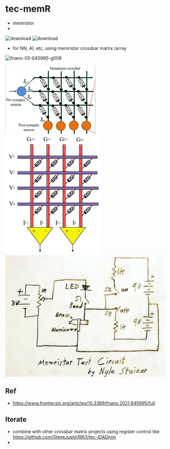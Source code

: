 # tec-memR
- memristor
- 
![download](https://user-images.githubusercontent.com/58069246/172303311-34beab6a-afed-4aa9-b656-d7a765cd697c.png)
![download](https://user-images.githubusercontent.com/58069246/172303379-81965820-a7c8-481a-93e4-be1e358269ad.png)






- for NN, AI, etc, using memristor crossbar matrix /array 

![fnano-03-645995-g008](https://user-images.githubusercontent.com/58069246/172303663-d39ec456-fd6d-4e3e-a88e-cc624d0b9dcd.jpg)



![](https://github.com/SteveJustin1963/tec-memR/blob/main/pics/memR-NN.png)
![](https://github.com/SteveJustin1963/tec-memR/blob/main/pics/Neural-network-implementation-using-memristor-crossbar-arrays-a-shows-a-conventional.png)
![](https://github.com/SteveJustin1963/tec-memR/blob/main/pics/cc1.png)

## Ref
- https://www.frontiersin.org/articles/10.3389/fnano.2021.645995/full

## Iterate
- combine with other crossbar matrix projects using register control like https://github.com/SteveJustin1963/tec-iDADmm
- 
